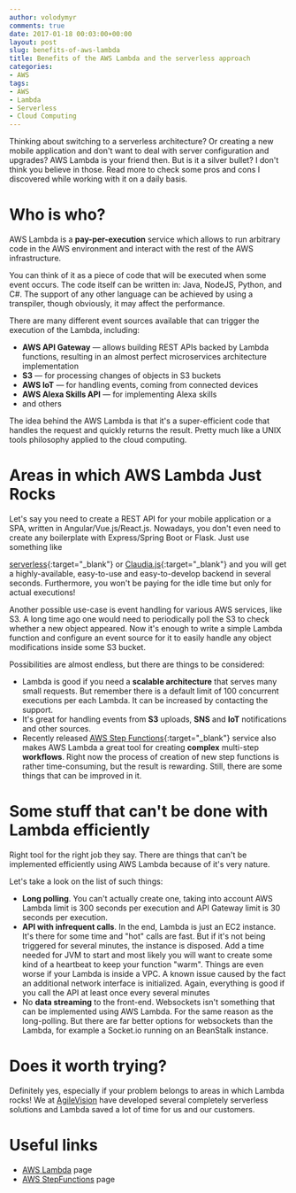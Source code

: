 ```yaml
---
author: volodymyr
comments: true
date: 2017-01-18 00:03:00+00:00
layout: post
slug: benefits-of-aws-lambda
title: Benefits of the AWS Lambda and the serverless approach
categories:
- AWS
tags:
- AWS
- Lambda
- Serverless
- Cloud Computing
---
```


Thinking about switching to a serverless architecture? Or creating a new
mobile application and don't want to deal with server configuration and upgrades?
AWS Lambda is your friend then. But is it a silver bullet? I don't think you
believe in those. Read more to check some pros and cons I
discovered while working with it on a daily basis.

<!-- more -->

# Who is who?

AWS Lambda is a **pay-per-execution** service which allows to run arbitrary
code in the AWS environment and interact with the rest of the AWS
infrastructure.

You can think of it as a piece of code that will be executed when some
event occurs. The code itself can be written in: Java, NodeJS, Python,
and C#. The support of any other language can be achieved by using a transpiler,
though obviously, it may affect the performance.

There are many different event sources available that can trigger the
execution of the Lambda, including:

* **AWS API Gateway** &mdash; allows building REST APIs backed by Lambda functions, resulting in an almost perfect microservices architecture implementation
* **S3** &mdash; for processing changes of objects in S3 buckets
* **AWS IoT** &mdash; for handling events, coming from connected devices
* **AWS Alexa Skills API** &mdash; for implementing Alexa skills
* and others

The idea behind the AWS Lambda is that it's a super-efficient code that
handles the request and quickly returns the result. Pretty much like a UNIX tools
philosophy applied to the cloud computing.

# Areas in which AWS Lambda Just Rocks

Let's say you need to create a REST API for your mobile application or a SPA,
written in Angular/Vue.js/React.js. Nowadays, you don't even need to create
any boilerplate with Express/Spring Boot or Flask. Just use something like

[serverless](https://serverless.com/){:target="_blank"} or [Claudia.js](https://claudiajs.com/){:target="_blank"}
and you will get a highly-available, easy-to-use and easy-to-develop backend
in several seconds. Furthermore, you won't be paying for the idle time but only
for actual executions!

Another possible use-case is event handling for various AWS services, like S3.
A long time ago one would need to periodically poll the S3 to check whether a
new object appeared. Now it's enough to write a simple Lambda function and
configure an event source for it to easily handle any object modifications inside
some S3 bucket.

Possibilities are almost endless, but there are things to be considered:

* Lambda is good if you need a **scalable architecture** that serves many small requests. But remember there is a default limit of 100 concurrent executions per each Lambda. It can be increased by contacting the support.
* It's great for handling events from **S3** uploads, **SNS** and **IoT** notifications and other sources.
* Recently released [AWS Step Functions](https://aws.amazon.com/step-functions/){:target="_blank"} service also makes AWS Lambda a great tool for creating **complex**  multi-step **workflows**.
Right now the process of creation of new step functions is rather time-consuming, but the result is rewarding. Still, there are some things that can be improved in it.  


# Some stuff that can't be done with Lambda efficiently
Right tool for the right job they say. There are things that can't be
implemented efficiently using AWS Lambda because of it's very nature.

Let's take a look on the list of such things:

* **Long polling**. You can't actually create one,
taking into account AWS Lambda limit is 300 seconds per execution
and API Gateway limit is 30 seconds per execution.
* **API  with infrequent calls**. In the end, Lambda is just an EC2 instance. It's there for some time and "hot" calls are fast.
But if it's not being triggered for several minutes, the instance is disposed. Add a time needed for JVM to start and most likely you will want
to create some kind of a heartbeat to keep your function "warm".  Things are even worse if your Lambda is inside a VPC.
A known issue caused by the fact an additional network interface is initialized. Again, everything is good if you call the API at least once every several minutes
* No **data streaming** to the front-end. Websockets isn't something that can be implemented using AWS Lambda. For the same reason as the long-polling. But there are far better options for websockets than the Lambda, for example a Socket.io running on an BeanStalk instance.


# Does it worth trying?

Definitely yes, especially if your problem belongs to areas in which Lambda rocks!
We at [AgileVision](http://agilevision.pl/) have developed several completely serverless
solutions and Lambda saved a lot of time for us and our customers.

# Useful links

* [AWS Lambda](https://aws.amazon.com/lambda/) page
* [AWS StepFunctions](https://aws.amazon.com/step-functions/) page
